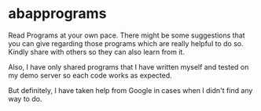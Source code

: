 # abapprograms

Read Programs at your own pace.
There might be some suggestions that you can give regarding those programs which are really helpful to do so.
Kindly share with others so they can also learn from it.


Also, I have only shared programs that I have written myself and tested on my demo server so each code works as expected.

But definitely, I have taken help from Google in cases when I didn't find any way to do.


